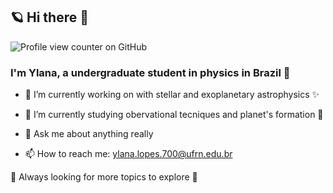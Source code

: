 ## 🪐 Hi there 👋
![Profile view counter on GitHub](https://komarev.com/ghpvc/?username=ylaksl)

### I'm Ylana, a undergraduate student in physics in Brazil 🌴

- 🔭 I’m currently working on with stellar and exoplanetary astrophysics ✨️
  
- 🌱 I’m currently studying obervational tecniques and planet's formation 🌌
  
- 💬 Ask me about anything really
  
- 📫 How to reach me: ylana.lopes.700@ufrn.edu.br


🌻 Always looking for more topics to explore 🌻
<!--
**ylaksl/ylaksl** is a ✨ _special_ ✨ repository because its `README.md` (this file) appears on your GitHub profile.

Here are some ideas to get you started:

- 🔭 I’m currently working on ...
- 🌱 I’m currently learning ...
- 👯 I’m looking to collaborate on ...
- 🤔 I’m looking for help with ...
- 💬 Ask me about ...
- 📫 How to reach me: ...
- 😄 Pronouns: ...
- ⚡ Fun fact: ...
-->

